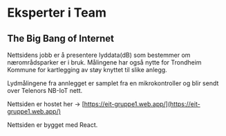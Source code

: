 # Eksperter i Team
## The Big Bang of Internet
Nettsidens jobb er å presentere lyddata(dB) som bestemmer om nærområdsparker er i bruk.
Målingene har også nytte for Trondheim Kommune for  kartlegging av støy knyttet til slike anlegg.

Lydmålingene fra annlegget er samplet fra en mikrokontroller og blir sendt over Telenors NB-IoT nett. 

Nettsiden er hostet her -> [https://eit-gruppe1.web.app/](https://eit-gruppe1.web.app/)

Nettsiden er bygget med React.
